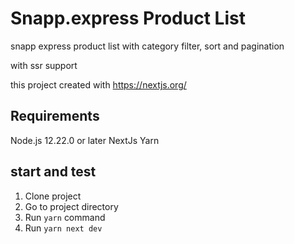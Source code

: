# Snapp.express Product List

snapp express product list with category filter, sort and pagination

with ssr support

this project created with https://nextjs.org/

## Requirements

Node.js 12.22.0 or later
NextJs
Yarn

## start and test

1. Clone project
2. Go to project directory
3. Run `yarn` command
4. Run `yarn next dev` 
